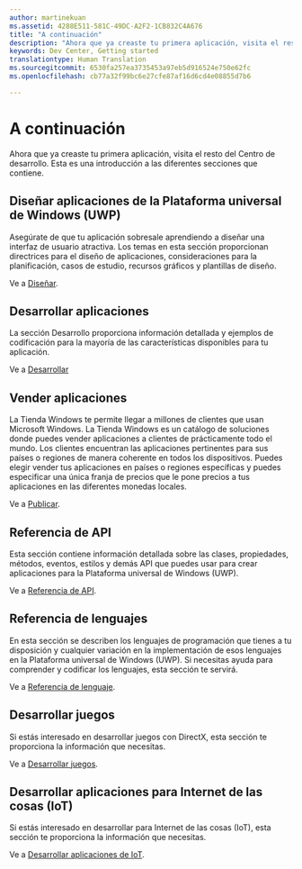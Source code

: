 ```yaml
---
author: martinekuan
ms.assetid: 4288E511-581C-49DC-A2F2-1CB832C4A676
title: "A continuación"
description: "Ahora que ya creaste tu primera aplicación, visita el resto del Centro de desarrollo. Esta es una introducción a las diferentes secciones que contiene.'"
keywords: Dev Center, Getting started
translationtype: Human Translation
ms.sourcegitcommit: 6530fa257ea3735453a97eb5d916524e750e62fc
ms.openlocfilehash: cb77a32f99bc6e27cfe87af16d6cd4e08855d7b6

---
```

# A continuación

Ahora que ya creaste tu primera aplicación, visita el resto del Centro de desarrollo. Esta es una introducción a las diferentes secciones que contiene.

## Diseñar aplicaciones de la Plataforma universal de Windows (UWP)


Asegúrate de que tu aplicación sobresale aprendiendo a diseñar una interfaz de usuario atractiva. Los temas en esta sección proporcionan directrices para el diseño de aplicaciones, consideraciones para la planificación, casos de estudio, recursos gráficos y plantillas de diseño.

Ve a [Diseñar](http://go.microsoft.com/fwlink/p/?LinkId=533896).

## Desarrollar aplicaciones


La sección Desarrollo proporciona información detallada y ejemplos de codificación para la mayoría de las características disponibles para tu aplicación.

Ve a [Desarrollar](http://go.microsoft.com/fwlink/p/?LinkId=529575)

## Vender aplicaciones


La Tienda Windows te permite llegar a millones de clientes que usan Microsoft Windows. La Tienda Windows es un catálogo de soluciones donde puedes vender aplicaciones a clientes de prácticamente todo el mundo. Los clientes encuentran las aplicaciones pertinentes para sus países o regiones de manera coherente en todos los dispositivos. Puedes elegir vender tus aplicaciones en países o regiones específicas y puedes especificar una única franja de precios que le pone precios a tus aplicaciones en las diferentes monedas locales.

Ve a [Publicar](http://go.microsoft.com/fwlink/p/?linkid=268275).

## Referencia de API


Esta sección contiene información detallada sobre las clases, propiedades, métodos, eventos, estilos y demás API que puedes usar para crear aplicaciones para la Plataforma universal de Windows (UWP).

Ve a [Referencia de API](https://msdn.microsoft.com/en-us/library/windows/apps/br211369.aspx).

## Referencia de lenguajes


En esta sección se describen los lenguajes de programación que tienes a tu disposición y cualquier variación en la implementación de esos lenguajes en la Plataforma universal de Windows (UWP). Si necesitas ayuda para comprender y codificar los lenguajes, esta sección te servirá.

Ve a [Referencia de lenguaje](http://go.microsoft.com/fwlink/p/?LinkId=534184).

## Desarrollar juegos


Si estás interesado en desarrollar juegos con DirectX, esta sección te proporciona la información que necesitas.

Ve a [Desarrollar juegos](http://go.microsoft.com/fwlink/p/?LinkId=534184).

## Desarrollar aplicaciones para Internet de las cosas (IoT)


Si estás interesado en desarrollar para Internet de las cosas (IoT), esta sección te proporciona la información que necesitas.

Ve a [Desarrollar aplicaciones de IoT](http://go.microsoft.com/fwlink/p/?LinkId=534186).

 

 







<!--HONumber=Jun16_HO4-->


